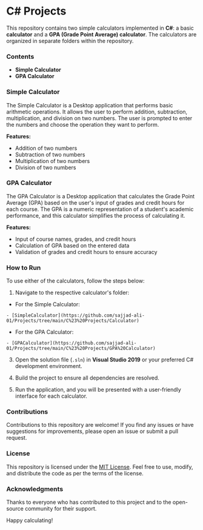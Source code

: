  # C# Projects

This repository contains two simple calculators implemented in **C#**: a basic **calculator** and a **GPA (Grade Point Average) calculator**. The calculators are organized in separate folders within the repository.

### Contents

- **Simple Calculator**
- **GPA Calculator**

### Simple Calculator

The Simple Calculator is a Desktop application that performs basic arithmetic operations. It allows the user to perform addition, subtraction, multiplication, and division on two numbers. The user is prompted to enter the numbers and choose the operation they want to perform.

**Features:**
- Addition of two numbers
- Subtraction of two numbers
- Multiplication of two numbers
- Division of two numbers

### GPA Calculator

The GPA Calculator is a Desktop application that calculates the Grade Point Average (GPA) based on the user's input of grades and credit hours for each course. The GPA is a numeric representation of a student's academic performance, and this calculator simplifies the process of calculating it.

**Features:**
- Input of course names, grades, and credit hours
- Calculation of GPA based on the entered data
- Validation of grades and credit hours to ensure accuracy

### How to Run

To use either of the calculators, follow the steps below:

1. Navigate to the respective calculator's folder:

- For the Simple Calculator:
```
- [SimpleCalculator](https://github.com/sajjad-ali-01/Projects/tree/main/C%23%20Projects/Calculator)
```

- For the GPA Calculator:
```
- [GPACalculator](https://github.com/sajjad-ali-01/Projects/tree/main/C%23%20Projects/GPA%20Calculator)
```

3. Open the solution file (`.sln`) in **Visual Studio 2019** or your preferred C# development environment.

4. Build the project to ensure all dependencies are resolved.

5. Run the application, and you will be presented with a user-friendly interface for each calculator.

### Contributions

Contributions to this repository are welcome! If you find any issues or have suggestions for improvements, please open an issue or submit a pull request.

### License

This repository is licensed under the [MIT License](./LICENSE). Feel free to use, modify, and distribute the code as per the terms of the license.

### Acknowledgments

Thanks to everyone who has contributed to this project and to the open-source community for their support.

Happy calculating!

